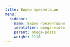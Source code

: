 ```yaml
---
title: Видео презентации
menu:
  sidebar:
    name: Видео презентации
    identifier: omega-video
    parent: omega-posts
    weight: 1110
---
```

